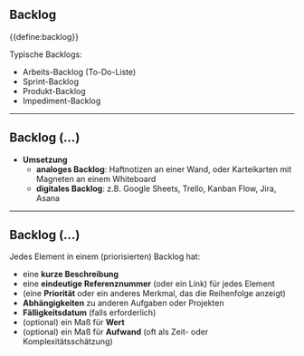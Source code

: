 ## Backlog

{{define:backlog}}

Typische Backlogs:

- Arbeits-Backlog (To-Do-Liste)
- Sprint-Backlog
- Produkt-Backlog
- Impediment-Backlog

* * *

## Backlog (…)

- **Umsetzung** 
    - **analoges Backlog**: Haftnotizen an einer Wand, oder Karteikarten mit Magneten an einem Whiteboard
    - **digitales Backlog**: z.B. Google Sheets, Trello, Kanban Flow, Jira, Asana

* * *

## Backlog (…)

Jedes Element in einem (priorisierten) Backlog hat:

- eine **kurze Beschreibung**
- eine **eindeutige Referenznummer** (oder ein Link) für jedes Element 
- (eine **Priorität** oder ein anderes Merkmal, das die Reihenfolge anzeigt)
- **Abhängigkeiten** zu anderen Aufgaben oder Projekten
- **Fälligkeitsdatum** (falls erforderlich)
- (optional) ein Maß für **Wert** 
- (optional) ein Maß für **Aufwand** (oft als Zeit- oder Komplexitätsschätzung)